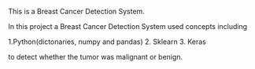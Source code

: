 
This is a Breast Cancer Detection System.

In this project a Breast Cancer Detection System used concepts including 

1.Python(dictonaries, numpy and pandas)
2. Sklearn 
3. Keras 

to detect whether the tumor was malignant or benign.
